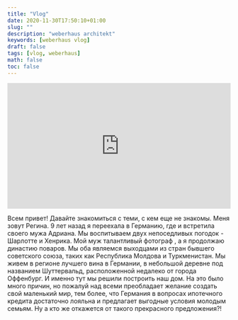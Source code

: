 ```yaml
---
title: "Vlog"
date: 2020-11-30T17:50:10+01:00
slug: ""
description: "weberhaus architekt"
keywords: [weberhaus vlog]
draft: false
tags: [vlog, weberhaus]
math: false
toc: false
---
```




<div style="width:100%;height:0px;position:relative;padding-bottom:56.250%;"><iframe src="https://streamable.com/e/mfk7jx?loop=0" frameborder="0" width="100%" height="100%" allowfullscreen style="width:100%;height:100%;position:absolute;left:0px;top:0px;overflow:hidden;"></iframe></div>

Всем привет! 
Давайте знакомиться с теми, с кем еще не знакомы. 
Меня зовут Регина. 9 лет назад я переехала в Германию, где и встретила своего мужа Адриана. Мы воспитываем двух непоседливых погодок - Шарлотте и Хенрика.
Мой муж талантливый фотограф , а я продолжаю династию поваров. Мы оба являемся выходцами из стран бывшего советского союза, таких как Республика Молдова и Туркменистан. 
Мы живем в регионе лучшего вина в Германии, в небольшой деревне под названием Шуттервальд, расположенной недалеко от города Оффенбург. И именно тут мы решили построить наш дом. На это было много причин, но пожалуй над всеми преобладает желание создать свой маленький мир, тем более, что Германия в вопросах ипотечного кредита достаточно лояльна и предлагает выгодные условия молодым семьям. Ну а кто же откажется от такого прекрасного предложения?!